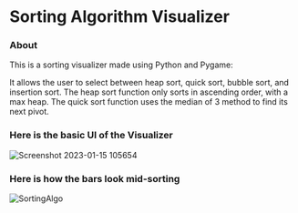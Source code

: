# Sorting Algorithm Visualizer

### About
This is a sorting visualizer made using Python and Pygame: 

It allows the user to select between heap sort, quick sort, bubble sort, and insertion sort. The heap sort function only sorts in ascending order, with a max heap. The quick sort function uses the median of 3 method to find its next pivot.  

### Here is the basic UI of the Visualizer 
![Screenshot 2023-01-15 105654](https://user-images.githubusercontent.com/112822491/212551678-a8441e86-e77f-4e4d-8ea8-6a083e3fce6c.jpg)


### Here is how the bars look mid-sorting 
![SortingAlgo](https://user-images.githubusercontent.com/112822491/212550681-3570e0a4-6cdd-41f8-8216-7e092cc94058.jpg)
